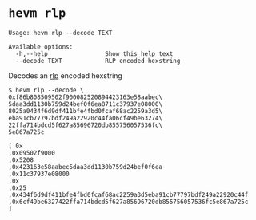 # `hevm rlp`

```
Usage: hevm rlp --decode TEXT

Available options:
  -h,--help                Show this help text
  --decode TEXT            RLP encoded hexstring
```

Decodes an [rlp](https://ethereum.org/en/developers/docs/data-structures-and-encoding/rlp/) encoded hexstring

```
$ hevm rlp --decode \
0xf86b808509502f900082520894423163e58aabec\
5daa3dd1130b759d24bef0f6ea8711c37937e08000\
8025a0434f6d9df411bfe4fbd0fcaf68ac2259a3d5\
eba91cb77797bdf249a22920c44fa06cf49be63274\
22ffa714bdcd5f627a85696720db855756057536fc\
5e867a725c

[ 0x
,0x09502f9000
,0x5208
,0x423163e58aabec5daa3dd1130b759d24bef0f6ea
,0x11c37937e08000
,0x
,0x25
,0x434f6d9df411bfe4fbd0fcaf68ac2259a3d5eba91cb77797bdf249a22920c44f
,0x6cf49be6327422ffa714bdcd5f627a85696720db855756057536fc5e867a725c
]
```
